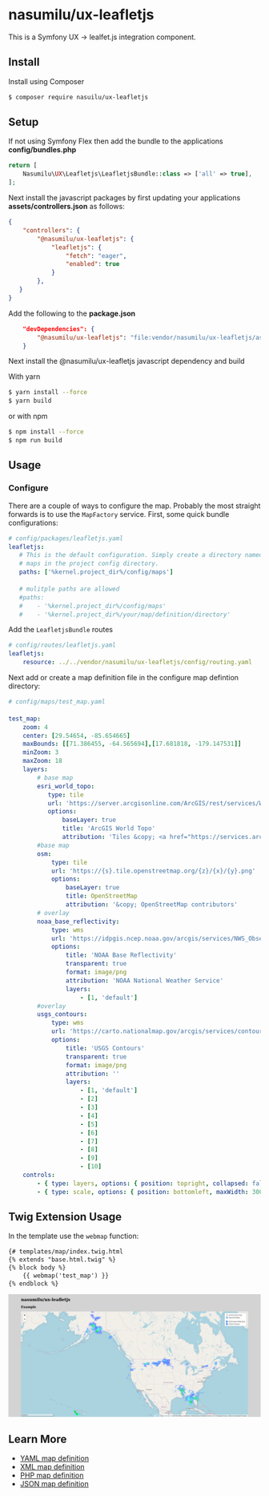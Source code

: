 # nasumilu/ux-leafletjs

This is a Symfony UX -> lealfet.js integration component.


## Install

Install using Composer

```sh
$ composer require nasuilu/ux-leafletjs
```

## Setup

If not using Symfony Flex then add the bundle to the applications **config/bundles.php**
```php
return [
    Nasumilu\UX\Leafletjs\LeafletjsBundle::class => ['all' => true],
];
```

Next install the javascript packages by first updating your applications 
**assets/controllers.json** as follows:
```json
{
    "controllers": {
        "@nasumilu/ux-leafletjs": {
            "leafletjs": {
                "fetch": "eager",
                "enabled": true
            }
        },
   }
}
```
Add the following to the **package.json**
```json
    "devDependencies": {
        "@nasumilu/ux-leafletjs": "file:vendor/nasumilu/ux-leafletjs/assets",
    }
```

Next install the @nasumilu/ux-leafletjs javascript dependency and build

With yarn
```sh
$ yarn install --force
$ yarn build
```

or with npm
```sh
$ npm install --force
$ npm run build
```


## Usage

### Configure

There are a couple of ways to configure the map. Probably the most straight forwards is to 
use the `MapFactory` service. First, some quick bundle configurations:

```yaml
# config/packages/leafletjs.yaml
leafletjs:
   # This is the default configuration. Simply create a directory named 
   # maps in the project config directory.
   paths: ['%kernel.project_dir%/config/maps']

   # mulitple paths are allowed
   #paths:
   #    - '%kernel.project_dir%/config/maps'
   #    - '%kernel.project_dir%/your/map/definition/directory'
```

Add the `LeafletjsBundle` routes

```yaml
# config/routes/leafletjs.yaml
leafletjs:
    resource: ../../vendor/nasumilu/ux-leafletjs/config/routing.yaml
```

Next add or create a map definition file in the configure map defintion directory:

```yaml
# config/maps/test_map.yaml

test_map:
    zoom: 4
    center: [29.54654, -85.654665]
    maxBounds: [[71.386455, -64.565694],[17.681818, -179.147531]]
    minZoom: 3
    maxZoom: 18
    layers:
        # base map
        esri_world_topo:
           type: tile
           url: 'https://server.arcgisonline.com/ArcGIS/rest/services/World_Topo_Map/MapServer/tile/{z}/{y}/{x}'
           options:
               baseLayer: true
               title: 'ArcGIS World Topo'
               attribution: 'Tiles &copy; <a href="https://services.arcgisonline.com/ArcGIS/rest/services/World_Topo_Map/MapServer">ArcGIS</a>'
        #base map
        osm:
            type: tile
            url: 'https://{s}.tile.openstreetmap.org/{z}/{x}/{y}.png'
            options:
                baseLayer: true
                title: OpenStreetMap
                attribution: '&copy; OpenStreetMap contributors'
        # overlay
        noaa_base_reflectivity:
            type: wms
            url: 'https://idpgis.ncep.noaa.gov/arcgis/services/NWS_Observations/radar_base_reflectivity/MapServer/WMSServer'
            options:
                title: 'NOAA Base Reflectivity'
                transparent: true
                format: image/png
                attribution: 'NOAA National Weather Service'
                layers:
                    - [1, 'default']
        #overlay
        usgs_contours: 
            type: wms
            url: 'https://carto.nationalmap.gov/arcgis/services/contours/MapServer/WMSServer'
            options:
                title: 'USGS Contours'
                transparent: true
                format: image/png
                attribution: ''
                layers:
                    - [1, 'default'] 
                    - [2]
                    - [3]
                    - [4]
                    - [5]
                    - [6]
                    - [7]
                    - [8]
                    - [9]
                    - [10]
    controls:
        - { type: layers, options: { position: topright, collapsed: false } }
        - { type: scale, options: { position: bottomleft, maxWidth: 300, metric: false } }
```

## Twig Extension Usage

In the template use the `webmap` function:
```twig
{# templates/map/index.twig.html
{% extends "base.html.twig" %}
{% block body %}
    {{ webmap('test_map') }}
{% endblock %}
```

![Sample Webmap](./docs/images/ux-leafletjs_screenshot.png)

## Learn More

- [YAML map definition](./docs/yaml_map.md)
- [XML map definition](./docs/xml_map.md)
- [PHP map definition](./docs/php_map.md)
- [JSON map definition](./docs/json_map.md)
